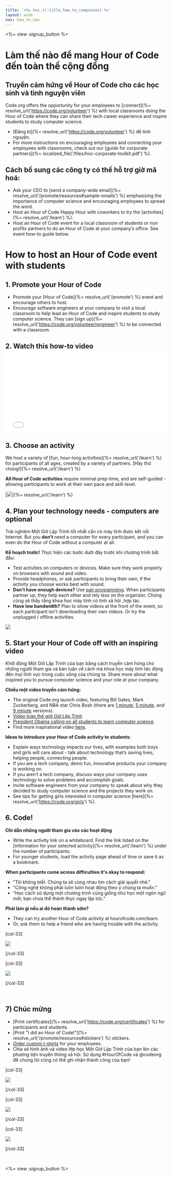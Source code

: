 ```yaml
---
title: '<%= hoc_s(:title_how_to_companies) %>'
layout: wide
nav: how_to_nav
---
```

<%= view :signup_button %>

# Làm thế nào để mang Hour of Code đến toàn thể cộng đồng

## Truyền cảm hứng về Hour of Code cho các học sinh và tình nguyện viên

Code.org offers the opportunity for your employees to [connect](%= resolve_url('https://code.org/volunteer') %) with local classrooms doing the Hour of Code where they can share their tech career experience and inspire students to study computer science.

- [Đăng kí](%= resolve_url('https://code.org/volunteer') %) để tình nguyện.
- For more instructions on encouraging employees and connecting your employees with classrooms, check out our [guide for corporate partners](%= localized_file('/files/hoc-corporate-toolkit.pdf') %).

## Cách bổ sung các công ty có thể hỗ trợ giờ mã hoá:

- Ask your CEO to [send a company-wide email](%= resolve_url('/promote/resources#sample-emails') %) emphasizing the importance of computer science and encouraging employees to spread the word. 
- Host an Hour of Code Happy Hour with coworkers to try the [activities](%= resolve_url('/learn') %).
- Host an Hour of Code event for a local classroom of students or non profits partners to do an Hour of Code at your company’s office. See event how-to guide below.

# How to host an Hour of Code event with students

## 1. Promote your Hour of Code

- Promote your [Hour of Code](%= resolve_url('/promote') %) event and encourage others to host.
- Encourage software engineers at your company to visit a local classroom to help lead an Hour of Code and inspire students to study computer science. They can [sign up](%= resolve_url('https://code.org/volunteer/engineer') %) to be connected with a classroom.

## 2. Watch this how-to video <iframe width="500" height="255" src="//www.youtube.com/embed/SrnvvWDm73k" frameborder="0" allowfullscreen mark="crwd-mark"></iframe> 

## 3. Choose an activity

We host a variety of [fun, hour-long activities](%= resolve_url('/learn') %) for participants of all ages, created by a variety of partners. [Hãy thử chúng!](%= resolve_url('/learn') %)

**All Hour of Code activities** require minimal prep-time, and are self-guided - allowing participants to work at their own pace and skill-level.

[![](/images/fit-700/tutorials.png)](%= resolve_url('/learn') %)

## 4. Plan your technology needs - computers are optional

Trải nghiệm Một Giờ Lập Trình tốt nhất cần có máy tính được kết nối Internet. But you **don’t** need a computer for every participant, and you can even do the Hour of Code without a computer at all.

**Kế hoạch trước!** Thực hiện các bước dưới đây trước khi chương trình bắt đầu:

- Test activities on computers or devices. Make sure they work properly on browsers with sound and video.
- Provide headphones, or ask participants to bring their own, if the activity you choose works best with sound.
- **Don't have enough devices?** Use [pair programming](https://www.youtube.com/watch?v=vgkahOzFH2Q). When participants partner up, they help each other and rely less on the organizer. Chúng cũng sẽ thấy rằng khoa học máy tính có tính xã hội ,hợp tác.
- **Have low bandwidth?** Plan to show videos at the front of the event, so each participant isn't downloading their own videos. Or try the unplugged / offline activities.

<img src="/images/fit-350/group_ipad.jpg" />

## 5. Start your Hour of Code off with an inspiring video

Khởi động Một Giờ Lập Trình của bạn bằng cách truyền cảm hứng cho những người tham gia và bàn luận về cách mà khoa học máy tính tác động đến mọi lĩnh vực trong cuộc sống của chúng ta. Share more about what inspired you to pursue computer science and your role at your company.

**Chiếu một video truyền cảm hứng:**

- The original Code.org launch video, featuring Bill Gates, Mark Zuckerberg, and NBA star Chris Bosh (there are [1 minute](https://www.youtube.com/watch?v=qYZF6oIZtfc), [5 minute](https://www.youtube.com/watch?v=nKIu9yen5nc), and [9 minute](https://www.youtube.com/watch?v=dU1xS07N-FA) versions).
- [Video toàn thế giới Giờ Lập Trình](https://www.youtube.com/watch?v=KsOIlDT145A)
- [President Obama calling on all students to learn computer science](https://www.youtube.com/watch?v=6XvmhE1J9PY).
- Find more inspirational video [here](https://www.youtube.com/playlist?list=PLzdnOPI1iJNfpD8i4Sx7U0y2MccnrNZuP).

**Ideas to introduce your Hour of Code activity to students:**

- Explain ways technology impacts our lives, with examples both boys and girls will care about - talk about technology that’s saving lives, helping people, connecting people. 
- If you are a tech company, demo fun, innovative products your company is working on.
- If you aren’t a tech company, discuss ways your company uses technology to solve problems and accomplish goals.
- Invite software engineers from your company to speak about why they decided to study computer science and the projects they work on.
- See tips for getting girls interested in computer science [here](%= resolve_url('https://code.org/girls') %).

## 6. Code!

**Chỉ dẫn những người tham gia vào các hoạt động**

- Write the activity link on a whiteboard. Find the link listed on the [information for your selected activity](%= resolve_url('/learn') %) under the number of participants.
- For younger students, load the activity page ahead of time or save it as a bookmark.

**When participants come across difficulties it's okay to respond:**

- "Tôi không biết. Chúng ta sẽ cùng nhau tìm cách giải quyết nhé."
- "Công nghệ không phải luôn luôn hoạt động theo ý chúng ta muốn."
- "Học cách sử dụng một chương trình cũng giống như học một ngôn ngữ mới; bạn chưa thể thành thực ngay lập tức."

**Phải làm gì nếu ai đó hoàn thành sớm?**

- They can try another Hour of Code activity at hourofcode.com/learn
- Or, ask them to help a friend who are having trouble with the activity.

[col-33]

![](/images/fit-250/highschoolgirls.jpeg)

[/col-33]

[col-33]

![](/images/fit-300/group_ar.jpg)

[/col-33]

<p style="clear:both">&nbsp;</p>

## 7) Chúc mừng

- [Print certificates](%= resolve_url('https://code.org/certificates') %) for participants and students.
- [Print "I did an Hour of Code!"](%= resolve_url('/promote/resources#stickers') %) stickers.
- [Order custom t-shirts](http://blog.code.org/post/132608499493/hour-of-code-shirts-and-more) for your employees.
- Chia sẻ hình ảnh và video lớp học Một Giờ Lập Trình của bạn lên các phương tiện truyền thông xã hội. Sử dụng #HourOfCode và @codeorg để chúng tôi cũng có thể ghi nhận thành công của bạn!

[col-33]

![](/images/fit-250/celebrate2.jpeg)

[/col-33]

[col-33]

![](/images/fit-260/highlight-certificates.jpg)

[/col-33]

[col-33]

![](/images/fit-300/boy-certificate.jpg)

[/col-33]

<p style="clear:both">&nbsp;</p>

<%= view :signup_button %>